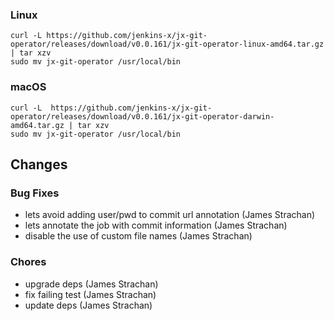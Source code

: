 ### Linux

```shell
curl -L https://github.com/jenkins-x/jx-git-operator/releases/download/v0.0.161/jx-git-operator-linux-amd64.tar.gz | tar xzv 
sudo mv jx-git-operator /usr/local/bin
```

### macOS

```shell
curl -L  https://github.com/jenkins-x/jx-git-operator/releases/download/v0.0.161/jx-git-operator-darwin-amd64.tar.gz | tar xzv
sudo mv jx-git-operator /usr/local/bin
```

## Changes

### Bug Fixes

* lets avoid adding user/pwd to commit url annotation (James Strachan)
* lets annotate the job with commit information (James Strachan)
* disable the use of custom file names (James Strachan)

### Chores

* upgrade deps (James Strachan)
* fix failing test (James Strachan)
* update deps (James Strachan)
